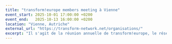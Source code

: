 ```yaml
---
title: "transform!europe members meeting à Vienne"
event_start: 2025-10-01 17:00:00 +0200
event_end:   2025-10-13 16:00:00 +0200
location: "Vienne, Autriche"
external_url: "https://transform-network.net/organisations/"
excerpt: "Il s'agit de la réunion annuelle de transform!europe, le réseau européen auquel participe Espaces Marx. Nous y présenterons la première version de notre guide Militer avec l'IA, et décrirons nos différents projets relatifs à l'IA."
---
```

